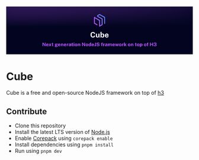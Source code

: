 [![Cube banner](./.github/assets/banner.png)](https://cube.dev)

# Cube
Cube is a free and open-source NodeJS framework on top of [h3](https://h3.unjs.io/)

## <a name="contribute">Contribute</a>
- Clone this repository
- Install the latest LTS version of [Node.js](https://nodejs.org/en/)
- Enable [Corepack](https://github.com/nodejs/corepack) using `corepack enable`
- Install dependencies using `pnpm install`
- Run using `pnpm dev`
